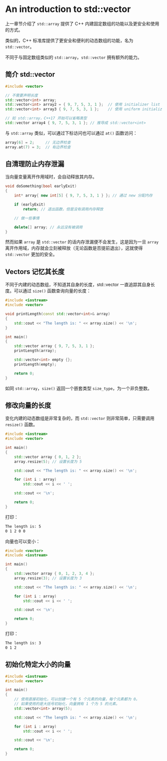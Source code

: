 # An introduction to std::vector

上一章节介绍了 `std::array` 提供了 C++ 内建固定数组的功能以及更安全和使用的方式。

类似的，C++ 标准库提供了更安全和便利的动态数组的功能，名为 `std::vector`。

不同于与固定数组类似的 `std::array`，`std::vector` 拥有额外的能力。

## 简介 std::vector

```cpp
#include <vector>

// 不需要声明长度
std::vector<int> array;
std::vector<int> array2 = { 9, 7, 5, 3, 1 };  // 使用 initializer list 初始化数组 (before C++11)
std::vector<int> array3 { 9, 7, 5, 3, 1 };    // 使用 uniform initialization 初始化数组

// 如 std::array，C++17 开始可以省略类型
std::vector array4 { 9, 7, 5, 3, 1 }; // 推导成 std::vector<int>
```

与 `std::array` 类似，可以通过下标访问也可以通过 `at()` 函数访问：

```cpp
array[6] = 2;     // 无边界检查
array.at(7) = 3;  // 有边界检查
```

## 自清理防止内存泄漏

当向量变量离开作用域时，会自动释放其内存。

```cpp
void doSomething(bool earlyExit)
{
    int* array{ new int[5] { 9, 7, 5, 3, 1 } }; // 通过 new 分配内存

    if (earlyExit)
        return; // 退出函数，但是没有调用内存释放

    // 做一些事情

    delete[] array; // 永远没有被调用
}
```

然而如果 `array` 是 `std::vector` 的话内存泄漏便不会发生，这是因为一旦 `array` 离开作用域，内存就会立刻被释放（无论函数是否提前退出），这就使得 `std::vector` 更加的安全。

## Vectors 记忆其长度

不同于内建的动态数组，不知道其自身的长度，std::vector 一直追踪其自身长度。可以通过 `size()` 函数查询向量的长度：

```cpp
#include <iostream>
#include <vector>

void printLength(const std::vector<int>& array)
{
    std::cout << "The length is: " << array.size() << '\n';
}

int main()
{
    std::vector array { 9, 7, 5, 3, 1 };
    printLength(array);

    std::vector<int> empty {};
    printLength(empty);

    return 0;
}
```

如同 `std::array`，`size()` 返回一个嵌套类型 `size_type`，为一个非负整数。

## 修改向量的长度

变化内建的动态数组是非常复杂的，而 `std::vector` 则非常简单，只需要调用 `resize()` 函数。

```cpp
#include <iostream>
#include <vector>

int main()
{
    std::vector array { 0, 1, 2 };
    array.resize(5); // 设置长度为 5

    std::cout << "The length is: " << array.size() << '\n';

    for (int i : array)
        std::cout << i << ' ';

    std::cout << '\n';

    return 0;
}
```

打印：

```txt
The length is: 5
0 1 2 0 0
```

向量也可以变小：

```cpp
#include <vector>
#include <iostream>

int main()
{
    std::vector array { 0, 1, 2, 3, 4 };
    array.resize(3); // 设置长度为 3

    std::cout << "The length is: " << array.size() << '\n';

    for (int i : array)
        std::cout << i << ' ';

    std::cout << '\n';

    return 0;
}
```

打印：

```txt
The length is: 3
0 1 2
```

## 初始化特定大小的向量

```cpp
#include <iostream>
#include <vector>

int main()
{
    // 使用直接初始化，可以创建一个有 5 个元素的向量，每个元素都为 0。
    // 如果使用的是大括号初始化，向量拥有 1 个为 5 的元素。
    std::vector<int> array(5);

    std::cout << "The length is: " << array.size() << '\n';

    for (int i : array)
        std::cout << i << ' ';

    std::cout << '\n';

    return 0;
}
```
